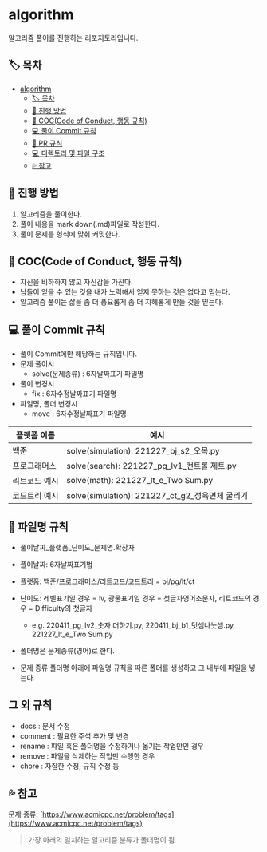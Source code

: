 # algorithm

알고리즘 풀이를 진행하는 리포지토리입니다.

## 🏷️ 목차

- [algorithm](#algorithm)
  - [🏷️ 목차](#️-목차)
  - [📘 진행 방법](#-진행-방법)
  - [🧐 COC(Code of Conduct, 행동 규칙)](#-coccode-of-conduct-행동-규칙)
  - [💻 풀이 Commit 규칙](#-풀이-commit-규칙)
  - [🍴 PR 규칙](#-pr-규칙)
  - [💻 디렉토리 및 파일 구조](#-디렉토리-및-파일-구조)
  - [💦 참고](#-참고)

## 📘 진행 방법

1. 알고리즘을 풀이한다.
2. 풀이 내용을 mark down(.md)파일로 작성한다.
3. 풀이 문제를 형식에 맞춰 커밋한다.

## 🧐 COC(Code of Conduct, 행동 규칙)

- 자신을 비하하지 않고 자신감을 가진다.
- 남들이 얻을 수 있는 것을 내가 노력해서 얻지 못하는 것은 없다고 믿는다.
- 알고리즘 풀이는 삶을 좀 더 풍요롭게 좀 더 지혜롭게 만들 것을 믿는다.

## 💻 풀이 Commit 규칙

- 풀이 Commit에만 해당하는 규칙입니다.
- 문제 풀이시
  - solve(문제종류) : 6자날짜표기 파일명
- 풀이 변경시
  - fix : 6자수정날짜표기 파일명
- 파일명, 폴더 변경시
  - move : 6자수정날짜표기 파일명

| 플랫폼 이름   | 예시                                             |
| ------------- | ------------------------------------------------ |
| 백준          | solve(simulation): 221227_bj_s2\_오목.py         |
| 프로그래머스  | solve(search): 221227_pg_lv1\_컨트롤 제트.py     |
| 리트코드 예시 | solve(math): 221227_lt_e_Two Sum.py              |
| 코드트리 예시 | solve(simulation): 221227_ct_g2\_정육면체 굴리기 |

## 📁 파일명 규칙

- 풀이날짜\_플랫폼\_난이도\_문제명.확장자

- 풀이날짜: 6자날짜표기법

- 플랫폼: 백준/프로그래머스/리트코드/코드트리 = bj/pg/lt/ct
- 난이도: 레벨표기일 경우 = lv, 광물표기일 경우 = 첫글자영어소문자, 리트코드의 경우 = Difficulty의 첫글자
  - e.g. 220411_pg_lv2\_숫자 더하기.py, 220411_bj_b1\_덧셈나눗셈.py, 221227_lt_e_Two Sum.py
- 폴더명은 문제종류(영어)로 한다.
- 문제 종류 폴더명 아래에 파일명 규칙을 따른 폴더를 생성하고 그 내부에 파일을 넣는다.

## 그 외 규칙

- docs : 문서 수정
- comment : 필요한 주석 추가 및 변경
- rename : 파일 혹은 폴더명을 수정하거나 옮기는 작업만인 경우
- remove : 파일을 삭제하는 작업만 수행한 경우
- chore : 자잘한 수정, 규칙 수정 등

## 💦 참고

문제 종류: [https://www.acmicpc.net/problem/tags](https://www.acmicpc.net/problem/tags)

> 가장 아래의 일치하는 알고리즘 분류가 폴더명이 됨.
